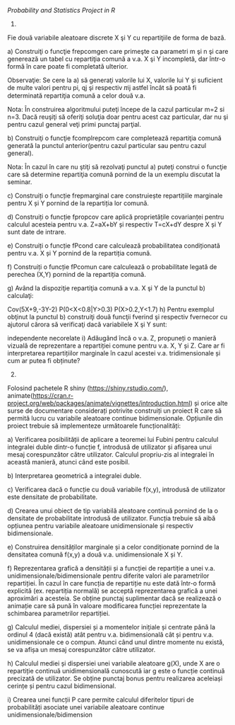 *Probability and Statistics Project in R*

1.
Fie două variabile aleatoare discrete X şi Y cu repartiţiile de forma de bază.

a)
Construiţi o funcţie frepcomgen care primeşte ca parametri m şi n şi care generează un tabel cu repartiţia comună a v.a. X şi Y incompletă, dar într-o formă în care poate fi completată ulterior.

Observaţie: Se cere la a) să generaţi valorile lui X, valorile lui Y şi suficient de multe valori pentru pi, qj şi respectiv 𝜋ij astfel încât să poată fi determinată repartiţia comună a celor două v.a.

Nota: În construirea algoritmului puteţi începe de la cazul particular m=2 si n=3. Dacă reuşiţi să oferiţi soluţia doar pentru acest caz particular, dar nu şi pentru cazul general veţi primi punctaj parţial.

b)
Construiţi o funcţie fcomplrepcom care completează repartiţia comună generată la punctul anterior(pentru cazul particular sau pentru cazul general).

Nota: În cazul în care nu ştiţi să rezolvaţi punctul a) puteţi construi o funcţie care să determine repartiţia comună pornind de la un exemplu discutat la seminar.

c)
Construiți o funcție frepmarginal care construiește repartițiile marginale pentru X și Y pornind de la repartiția lor comună.

d)
Construiți o funcție fpropcov care aplică proprietățile covarianței pentru calculul acesteia pentru v.a. Z=aX+bY și respectiv T=cX+dY despre X și Y sunt date de intrare.

e)
Construiți o funcție fPcond care calculează probabilitatea condiționată pentru v.a. X și Y pornind de la repartiția comună.

f)
Construiți o funcție fPcomun care calculează o probabilitate legată de perechea (X,Y) pornind de la repartiția comună.

g)
Având la dispoziţie repartiţia comună a v.a. X şi Y de la punctul b) calculaţi:

Cov(5X+9,-3Y-2)
P(0<X<0.8|Y>0.3)
P(X>0.2,Y<1.7)
h)
Pentru exemplul obţinut la punctul b) construiţi două funcţii fverind şi respectiv fvernecor cu ajutorul cărora să verificaţi dacă variabilele X şi Y sunt:

independente
necorelate
i)
Adăugând încă o v.a. Z, propuneți o manieră vizuală de reprezentare a repartiției comune pentru v.a. X, Y și Z. Care ar fi interpretarea repartițiilor marginale în cazul acestei v.a. tridimensionale și cum ar putea fi obținute?

2.
Folosind pachetele R shiny (https://shiny.rstudio.com/), animate(https://cran.r-project.org/web/packages/animate/vignettes/introduction.html) și orice alte surse de documentare considerați potrivite construiți un proiect R care să permită lucru cu variabile aleatoare continue bidimensionale. Opțiunile din proiect trebuie să implementeze următoarele funcționalități:

a)
Verificarea posibilității de aplicare a teoremei lui Fubini pentru calculul integralei duble dintr-o funcție f, introdusă de utilizator și afișarea unui mesaj corespunzător către utilizator. Calculul propriu-zis al integralei în această manieră, atunci când este posibil.

b)
Interpretarea geometrică a integralei duble.

c)
Verificarea dacă o funcție cu două variabile f(x,y), introdusă de utilizator este densitate de probabilitate.

d)
Crearea unui obiect de tip variabilă aleatoare continuă pornind de la o densitate de probabilitate introdusă de utilizator. Funcția trebuie să aibă opțiunea pentru variabile aleatoare unidimensionale și respectiv bidimensionale.

e)
Construirea densităților marginale și a celor condiționate pornind de la densitatea comună f(x,y) a două v.a. unidimensionale X și Y.

f)
Reprezentarea grafică a densității și a funcției de repartiție a unei v.a. unidimensionale/bidimensionale pentru diferite valori ale parametrilor repartiției. În cazul în care funcția de repartiție nu este dată într-o formă explicită (ex. repartiția normală) se acceptă reprezentarea grafică a unei aproximări a acesteia. Se obține punctaj suplimentar dacă se realizează o animație care să pună în valoare modificarea funcției reprezentate la schimbarea parametrilor repartiției.

g)
Calculul mediei, dispersiei și a momentelor inițiale și centrate până la ordinul 4 (dacă există) atât pentru v.a. bidimensională cât și pentru v.a. unidimensionale ce o compun. Atunci când unul dintre momente nu există, se va afișa un mesaj corespunzător către utilizator.

h)
Calculul mediei și dispersiei unei variabile aleatoare g(X), unde X are o repartiție continuă unidimensională cunoscută iar g este o funcție continuă precizată de utilizator. Se obține punctaj bonus pentru realizarea aceleiași cerințe și pentru cazul bidimensional.

i)
Crearea unei funcții P care permite calculul diferitelor tipuri de probabilități asociate unei variabile aleatoare continue unidimensionale/bidimension
